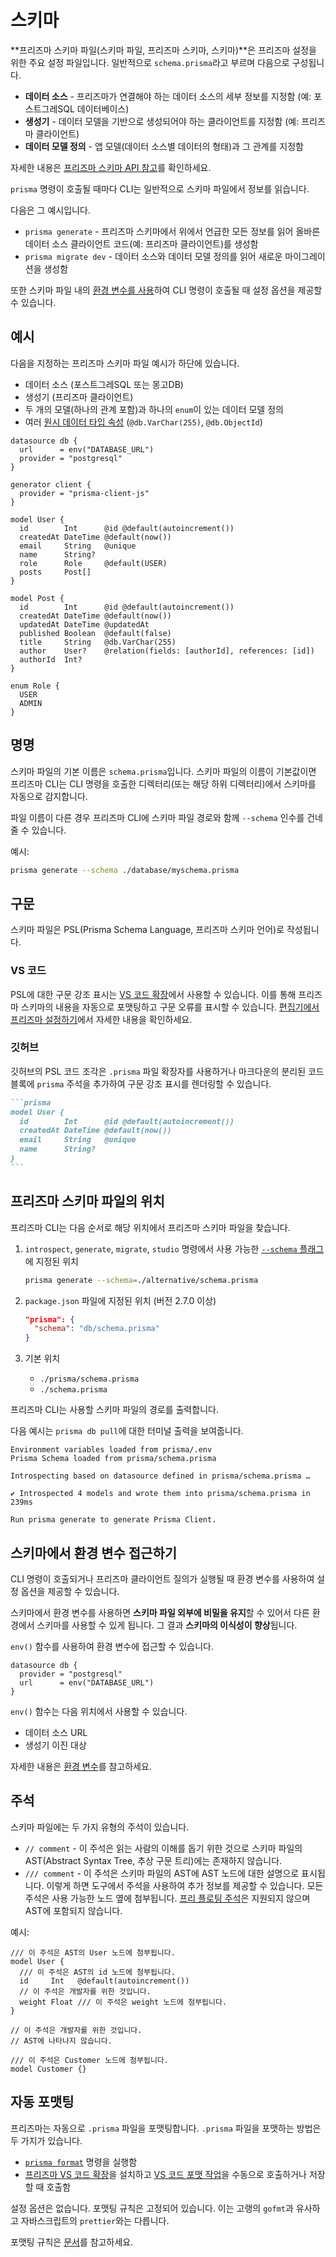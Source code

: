 # 스키마

**프리즈마 스키마 파일(스키마 파일, 프리즈마 스키마, 스키마)**은 프리즈마 설정을 위한 주요 설정 파일입니다. 일반적으로 `schema.prisma`라고 부르며 다음으로 구성됩니다.

- **데이터 소스** - 프리즈마가 연결해야 하는 데이터 소스의 세부 정보를 지정함 (예: 포스트그레SQL 데이터베이스)
- **생성기** - 데이터 모델을 기반으로 생성되어야 하는 클라이언트를 지정함 (예: 프리즈마 클라이언트)
- **데이터 모델 정의** - 앱 모델(데이터 소스별 데이터의 형태)과 그 관계를 지정함

자세한 내용은 [프리즈마 스키마 API 참고](https://www.prisma.io/docs/reference/api-reference/prisma-schema-reference)를 확인하세요.

`prisma` 명령이 호출될 때마다 CLI는 일반적으로 스키마 파일에서 정보를 읽습니다.

다음은 그 예시입니다.

- `prisma generate` - 프리즈마 스키마에서 위에서 언급한 모든 정보를 읽어 올바른 데이터 소스 클라이언트 코드(예: 프리즈마 클라이언트)를 생성함
- `prisma migrate dev` - 데이터 소스와 데이터 모델 정의를 읽어 새로운 마이그레이션을 생성함

또한 스키마 파일 내의 [환경 변수를 사용](https://www.prisma.io/docs/concepts/components/prisma-schema#accessing-environment-variables-from-the-schema)하여 CLI 명령이 호출될 때 설정 옵션을 제공할 수 있습니다.

## 예시

다음을 지정하는 프리즈마 스키마 파일 예시가 하단에 있습니다.

- 데이터 소스 (포스트그레SQL 또는 몽고DB)
- 생성기 (프리즈마 클라이언트)
- 두 개의 모델(하나의 관계 포함)과 하나의 `enum`이 있는 데이터 모델 정의
- 여러 [원시 데이터 타입 속성](https://www.prisma.io/docs/concepts/components/prisma-schema/data-model#native-type-mapping) (`@db.VarChar(255)`, `@db.ObjectId`)

```prisma
datasource db {
  url      = env("DATABASE_URL")
  provider = "postgresql"
}

generator client {
  provider = "prisma-client-js"
}

model User {
  id        Int      @id @default(autoincrement())
  createdAt DateTime @default(now())
  email     String   @unique
  name      String?
  role      Role     @default(USER)
  posts     Post[]
}

model Post {
  id        Int      @id @default(autoincrement())
  createdAt DateTime @default(now())
  updatedAt DateTime @updatedAt
  published Boolean  @default(false)
  title     String   @db.VarChar(255)
  author    User?    @relation(fields: [authorId], references: [id])
  authorId  Int?
}

enum Role {
  USER
  ADMIN
}
```

## 명명

스키마 파일의 기본 이름은 `schema.prisma`입니다. 스키마 파일의 이름이 기본값이면 프리즈마 CLI는 CLI 명령을 호출한 디렉터리(또는 해당 하위 디렉터리)에서 스키마를 자동으로 감지합니다.

파일 이름이 다른 경우 프리즈마 CLI에 스키마 파일 경로와 함께 `--schema` 인수를 건네줄 수 있습니다.

예시:

```bash
prisma generate --schema ./database/myschema.prisma
```

## 구문

스키마 파일은 PSL(Prisma Schema Language, 프리즈마 스키마 언어)로 작성됩니다.

### VS 코드

PSL에 대한 구문 강조 표시는 [VS 코드 확장](https://marketplace.visualstudio.com/items?itemName=Prisma.prisma)에서 사용할 수 있습니다. 이를 통해 프리즈마 스키마의 내용을 자동으로 포맷팅하고 구문 오류를 표시할 수 있습니다. [편집기에서 프리즈마 설정하기](https://www.prisma.io/docs/guides/development-environment/editor-setup)에서 자세한 내용을 확인하세요.

### 깃허브

깃허브의 PSL 코드 조각은 `.prisma` 파일 확장자를 사용하거나 마크다운의 분리된 코드 블록에 `prisma` 주석을 추가하여 구문 강조 표시를 렌더링할 수 있습니다.

~~~markdown
```prisma
model User {
  id        Int      @id @default(autoincrement())
  createdAt DateTime @default(now())
  email     String   @unique
  name      String?
}
```
~~~

## 프리즈마 스키마 파일의 위치

프리즈마 CLI는 다음 순서로 해당 위치에서 프리즈마 스키마 파일을 찾습니다.

1. `introspect`, `generate`, `migrate`, `studio` 명령에서 사용 가능한 [`--schema` 플래그](https://www.prisma.io/docs/reference/api-reference/command-reference)에 지정된 위치

    ```bash
    prisma generate --schema=./alternative/schema.prisma
    ```

2. `package.json` 파일에 지정된 위치 (버전 2.7.0 이상)

    ```json
    "prisma": {
      "schema": "db/schema.prisma"
    }
    ```

3. 기본 위치
   - `./prisma/schema.prisma`
   - `./schema.prisma`

프리즈마 CLI는 사용할 스키마 파일의 경로를 출력합니다.

다음 예시는 `prisma db pull`에 대한 터미널 출력을 보여줍니다.

```text {1}
Environment variables loaded from prisma/.env
Prisma Schema loaded from prisma/schema.prisma

Introspecting based on datasource defined in prisma/schema.prisma …

✔ Introspected 4 models and wrote them into prisma/schema.prisma in 239ms

Run prisma generate to generate Prisma Client.
```

## 스키마에서 환경 변수 접근하기

CLI 명령이 호출되거나 프리즈마 클라이언트 질의가 실행될 때 환경 변수를 사용하여 설정 옵션을 제공할 수 있습니다.

스키마에서 환경 변수를 사용하면 **스키마 파일 외부에 비밀을 유지**할 수 있어서 다른 환경에서 스키마를 사용할 수 있게 됩니다. 그 결과 **스키마의 이식성이 향상**됩니다.

`env()` 함수를 사용하여 환경 변수에 접근할 수 있습니다.

```prisma
datasource db {
  provider = "postgresql"
  url      = env("DATABASE_URL")
}
```

`env()` 함수는 다음 위치에서 사용할 수 있습니다.

- 데이터 소스 URL
- 생성기 이진 대상

자세한 내용은 [환경 변수](https://www.prisma.io/docs/guides/development-environment/environment-variables)를 참고하세요.

## 주석

스키마 파일에는 두 가지 유형의 주석이 있습니다.

- `// comment` - 이 주석은 읽는 사람의 이해를 돕기 위한 것으로 스키마 파일의 AST(Abstract Syntax Tree, 추상 구문 트리)에는 존재하지 않습니다.
- `/// comment` - 이 주석은 스키마 파일의 AST에 AST 노드에 대한 설명으로 표시됩니다. 이렇게 하면 도구에서 주석을 사용하여 추가 정보를 제공할 수 있습니다. 모든 주석은 사용 가능한 노드 옆에 첨부됩니다. [프리 플로팅 주석](https://github.com/prisma/prisma/issues/3544)은 지원되지 않으며 AST에 포함되지 않습니다.

예시:

```prisma
/// 이 주석은 AST의 User 노드에 첨부됩니다.
model User {
  /// 이 주석은 AST의 id 노드에 첨부됩니다.
  id     Int   @default(autoincrement())
  // 이 주석은 개발자를 위한 것입니다.
  weight Float /// 이 주석은 weight 노드에 첨부됩니다.
}

// 이 주석은 개발자를 위한 것입니다.
// AST에 나타나지 않습니다.

/// 이 주석은 Customer 노드에 첨부됩니다.
model Customer {}
```

## 자동 포맷팅

프리즈마는 자동으로 `.prisma` 파일을 포맷팅합니다. `.prisma` 파일을 포맷하는 방법은 두 가지가 있습니다.

- [`prisma format`](https://www.prisma.io/docs/reference/api-reference/command-reference#forma) 명령을 실행함
- [프리즈마 VS 코드 확장](https://marketplace.visualstudio.com/items?itemName=Prisma.prisma)을 설치하고 [VS 코드 포맷 작업](https://code.visualstudio.com/docs/editor/codebasics#_formatting)을 수동으로 호출하거나 저장할 때 호출함

설정 옵션은 없습니다. 포맷팅 규칙은 고정되어 있습니다. 이는 고랭의 `gofmt`과 유사하고 자바스크립트의 `prettier`와는 다릅니다.

포맷팅 규칙은 [문서](https://www.prisma.io/docs/concepts/components/prisma-schema#formatting-rules)를 참고하세요.


